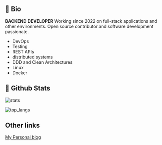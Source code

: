 ## 🚀 Bio
**BACKEND DEVELOPER**
Working since 2022 on full-stack applications and other environments.
Open source contributor and software development passionate.

- DevOps
- Testing
- REST APIs
- distributed systems
- DDD and Clean Architectures
- Linux
- Docker

## 🌟 Github Stats
![stats](https://github-readme-stats.vercel.app/api?username=4strodev)

![top_langs](https://github-readme-stats.vercel.app/api/top-langs/?username=4strodev)

## Other links
[My Personal blog](https://4strodev.com)
